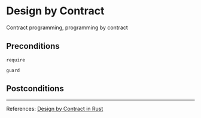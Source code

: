 # Design by Contract

Contract programming, programming by contract

## Preconditions

~~~admonish example title="Kotlin"
require
~~~

~~~admonish example title="Swift"
guard
~~~

## Postconditions

---

References:
[Design by Contract in Rust](https://itnext.io/design-by-contract-in-rust-4cfe88b349bd)
